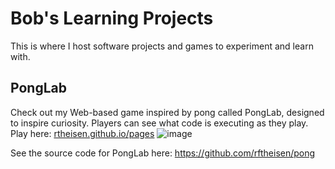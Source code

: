 # Bob's Learning Projects

This is where I host software projects and games to experiment and learn with. 

## PongLab
Check out my Web-based game inspired by pong called PongLab, designed to inspire curiosity. Players can see what code is executing as they play.
Play here: [rtheisen.github.io/pages](https://rftheisen.github.io/pong/)
![image](https://github.com/rftheisen/rftheisen.github.io/assets/52935050/2dcb296b-6f90-4c4b-ae13-f3740c00a129)

See the source code for PongLab here: https://github.com/rftheisen/pong

